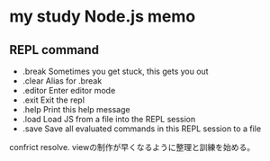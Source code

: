 # my study Node.js memo

## REPL command

* .break    Sometimes you get stuck, this gets you out
* .clear    Alias for .break
* .editor   Enter editor mode
* .exit     Exit the repl
* .help     Print this help message
* .load     Load JS from a file into the REPL session
* .save     Save all evaluated commands in this REPL session to a file

confrict resolve.
viewの制作が早くなるように整理と訓練を始める。
